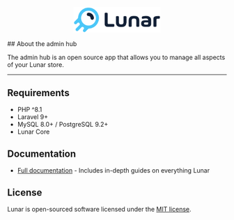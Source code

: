<p align="center"><a href="https://lunarphp.io/" target="_blank"><img src="https://raw.githubusercontent.com/lunarphp/art/main/lunar-logo.svg" width="200" alt="Lunar"></a></p>
## About the admin hub

The admin hub is an open source app that allows you to manage all aspects of your Lunar store.

---

## Requirements
- PHP ^8.1
- Laravel 9+
- MySQL 8.0+ / PostgreSQL 9.2+
- Lunar Core

## Documentation

- [Full documentation](https://docs.lunarphp.io/) - Includes in-depth guides on everything Lunar

## License

Lunar is open-sourced software licensed under the [MIT license](https://opensource.org/licenses/MIT).
